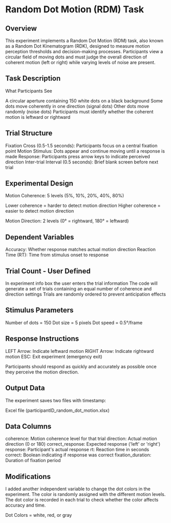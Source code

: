 # Random Dot Motion (RDM) Task
## Overview
This experiment implements a Random Dot Motion (RDM) task, also known as a Random Dot Kinematogram (RDK), designed to measure motion perception thresholds and decision-making processes. Participants view a circular field of moving dots and must judge the overall direction of coherent motion (left or right) while varying levels of noise are present.
## Task Description
What Participants See

A circular aperture containing 150 white dots on a black background
Some dots move coherently in one direction (signal dots)
Other dots move randomly (noise dots)
Participants must identify whether the coherent motion is leftward or rightward

## Trial Structure

Fixation Cross (0.5-1.5 seconds): Participants focus on a central fixation point
Motion Stimulus: Dots appear and continue moving until a response is made
Response: Participants press arrow keys to indicate perceived direction
Inter-trial Interval (0.5 seconds): Brief blank screen before next trial

## Experimental Design

Motion Coherence: 5 levels (5%, 10%, 20%, 40%, 80%)

Lower coherence = harder to detect motion direction
Higher coherence = easier to detect motion direction


Motion Direction: 2 levels (0° = rightward, 180° = leftward)

## Dependent Variables

Accuracy: Whether response matches actual motion direction
Reaction Time (RT): Time from stimulus onset to response

## Trial Count - User Defined

In experiment info box the user enters the trial information
The code will generate a set of trials containing an equal number of coherence and direction settings
Trials are randomly ordered to prevent anticipation effects

## Stimulus Parameters
Number of dots = 150
Dot size = 5 pixels 
Dot speed = 0.5°/frame

## Response Instructions

LEFT Arrow: Indicate leftward motion
RIGHT Arrow: Indicate rightward motion
ESC: Exit experiment (emergency exit)

Participants should respond as quickly and accurately as possible once they perceive the motion direction.

## Output Data
The experiment saves two files with timestamp:

Excel file (participantID_random_dot_motion.xlsx)


## Data Columns

coherence: Motion coherence level for that trial
direction: Actual motion direction (0 or 180)
correct_response: Expected response ('left' or 'right')
response: Participant's actual response
rt: Reaction time in seconds
correct: Boolean indicating if response was correct
fixation_duration: Duration of fixation period

## Modifications 

I added another independent variable to change the dot colors in the experiment. The color is randomly assigned with the different motion levels.
The dot color is recorded in each trial to check whether the color affects accuracy and time. 

Dot Colors = white, red, or gray

